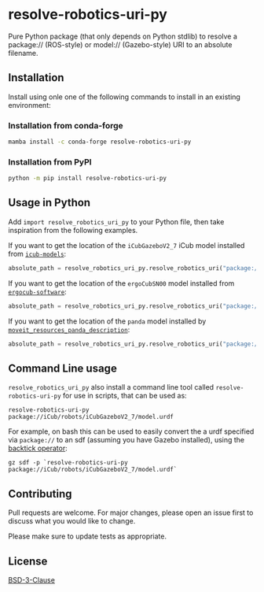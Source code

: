 # resolve-robotics-uri-py

Pure Python package (that only depends on Python stdlib) to resolve a package:// (ROS-style) or model:// (Gazebo-style) URI to an absolute filename.

## Installation

Install using onle one of the following commands to install in an existing environment:

### Installation from conda-forge

```bash
mamba install -c conda-forge resolve-robotics-uri-py
```

### Installation from PyPI

```bash
python -m pip install resolve-robotics-uri-py
```

## Usage in Python

Add `import resolve_robotics_uri_py` to your Python file, then take inspiration from the following examples.

If you want to get the location of the `iCubGazeboV2_7` iCub model installed from [`icub-models`](https://github.com/robotology/icub-models):

~~~python
absolute_path = resolve_robotics_uri_py.resolve_robotics_uri("package://iCub/robots/iCubGazeboV2_7/model.urdf")
~~~

If you want to get the location of the `ergoCubSN00`  model installed from [`ergocub-software`](https://github.com/icub-tech-iit/ergocub-software):

~~~python
absolute_path = resolve_robotics_uri_py.resolve_robotics_uri("package://ergoCub/robots/ergoCubSN000/model.urdf")
~~~

If you want to get the location of the `panda`  model installed by [`moveit_resources_panda_description`](https://index.ros.org/p/moveit_resources_panda_description/):

~~~python
absolute_path = resolve_robotics_uri_py.resolve_robotics_uri("package://moveit_resources_panda_description/urdf/panda.urdf")
~~~


## Command Line usage

`resolve_robotics_uri_py` also install a command line tool called `resolve-robotics-uri-py` for use in scripts, that can be used as:

~~~
resolve-robotics-uri-py package://iCub/robots/iCubGazeboV2_7/model.urdf
~~~

For example,  on bash this can be used to easily convert the a urdf specified via `package://` to an sdf (assuming you have Gazebo installed), using the [backtick operator](https://www.redhat.com/sysadmin/backtick-operator-vs-parens):
~~~
gz sdf -p `resolve-robotics-uri-py package://iCub/robots/iCubGazeboV2_7/model.urdf`
~~~

## Contributing

Pull requests are welcome. For major changes, please open an issue first
to discuss what you would like to change.

Please make sure to update tests as appropriate.

## License

[BSD-3-Clause](https://spdx.org/licenses/BSD-3-Clause.html)
